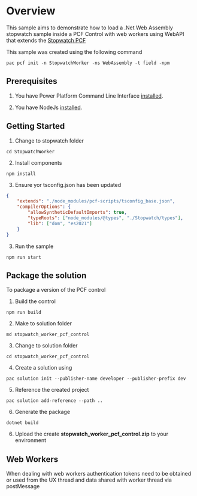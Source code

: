 # Overview

This sample aims to demonstrate how to load a .Net Web Assembly stopwatch sample inside a PCF Control with web workers using WebAPI that extends the [Stopwatch PCF](../../stopwatch-pcf/README.md)

This sample was created using the following command

```pwsh
pac pcf init -n StopwatchWorker -ns WebAssembly -t field -npm
```

## Prerequisites

1. You have Power Platform Command Line Interface [installed](https://learn.microsoft.com/power-platform/developer/cli/introduction?tabs=windows). 

2. You have NodeJs [installed](https://nodejs.org/en/download/). 

## Getting Started

1. Change to stopwatch folder

```pwsh
cd StopwatchWorker
```

2. Install components

```pwsh
npm install
```

3. Ensure yor tsconfig.json has been updated

```json
{
    "extends": "./node_modules/pcf-scripts/tsconfig_base.json",
    "compilerOptions": {
        "allowSyntheticDefaultImports": true,
        "typeRoots": ["node_modules/@types", "./Stopwatch/types"],
        "lib": ["dom", "es2021"]
    }
}
```

3. Run the sample

```pwsh
npm run start
```

## Package the solution

To package a version of the PCF control

1. Build the control

```pwsh
npm run build
```

2. Make to solution folder

```pwsh
md stopwatch_worker_pcf_control
```

3. Change to solution folder

```pwsh
cd stopwatch_worker_pcf_control
```

4. Create a solution using 

```pwsh
pac solution init --publisher-name developer --publisher-prefix dev
```

5. Reference the created project

```pwsh
pac solution add-reference --path ..
```

6. Generate the package

```pwsh
dotnet build
```

6. Upload the create **stopwatch_worker_pcf_control.zip** to your environment

## Web Workers

When dealing with web workers authentication tokens need to be obtained or used from the UX thread and data shared with worker thread via postMessage